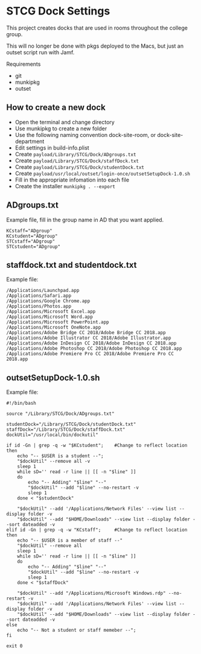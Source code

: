 # STCG Dock Settings

This project creates docks that are used in rooms throughout the college group.

This will no longer be done with pkgs deployed to the Macs, but just an outset script run with Jamf.

Requirements

- git
- munkipkg
- outset

## How to create a new dock

- Open the terminal and change directory
- Use munkipkg to create a new folder
- Use the following naming convention dock-site-room, or dock-site-department
- Edit settings in build-info.plist
- Create `payload/Library/STCG/Dock/ADgroups.txt`
- Create `payload/Library/STCG/Dock/staffDock.txt`
- Create `payload/Library/STCG/Dock/studentDock.txt`
- Create `payload/usr/local/outset/login-once/outsetSetupDock-1.0.sh`
- Fill in the appropriate infomation into each file
- Create the installer `munkipkg . --export`

## ADgroups.txt

Example file, fill in the group name in AD that you want applied.

```
KCstaff="ADgroup"
KCstudent="ADgroup"
STCstaff="ADgroup"
STCstudent="ADgroup"
```

## staffdock.txt and studentdock.txt

Example file:

```
/Applications/Launchpad.app
/Applications/Safari.app
/Applications/Google Chrome.app
/Applications/Photos.app
/Applications/Microsoft Excel.app
/Applications/Microsoft Word.app
/Applications/Microsoft PowerPoint.app
/Applications/Microsoft OneNote.app
/Applications/Adobe Bridge CC 2018/Adobe Bridge CC 2018.app
/Applications/Adobe Illustrator CC 2018/Adobe Illustrator.app
/Applications/Adobe InDesign CC 2018/Adobe InDesign CC 2018.app
/Applications/Adobe Photoshop CC 2018/Adobe Photoshop CC 2018.app
/Applications/Adobe Premiere Pro CC 2018/Adobe Premiere Pro CC 2018.app
```

## outsetSetupDock-1.0.sh

Example file:

```
#!/bin/bash

source "/Library/STCG/Dock/ADgroups.txt"

studentDock="/Library/STCG/Dock/studentDock.txt"
staffDock="/Library/STCG/Dock/staffDock.txt"
dockUtil="/usr/local/bin/dockutil"

if id -Gn | grep -q -w "$KCstudent";    #Change to reflect location
then
    echo "-- $USER is a student --";
    "$dockUtil" --remove all -v
    sleep 1
    while sD='' read -r line || [[ -n "$line" ]]
    do
		echo "-- Adding" "$line" "--"
	    "$dockUtil" --add "$line" --no-restart -v
        sleep 1
    done < "$studentDock"

    "$dockUtil" --add '/Applications/Network Files' --view list --display folder -v
    "$dockUtil" --add "$HOME/Downloads" --view list --display folder --sort dateadded -v
elif id -Gn | grep -q -w "KCstaff";     #Change to reflect location
then
    echo "-- $USER is a member of staff --"
    "$dockUtil" --remove all
    sleep 1
    while sD='' read -r line || [[ -n "$line" ]]
    do
		echo "-- Adding" "$line" "--"
	    "$dockUtil" --add "$line" --no-restart -v
        sleep 1
    done < "$staffDock"

    "$dockUtil" --add "/Applications/Microsoft Windows.rdp" --no-restart -v
    "$dockUtil" --add '/Applications/Network Files' --view list --display folder -v
    "$dockUtil" --add "$HOME/Downloads" --view list --display folder --sort dateadded -v
else
    echo "-- Not a student or staff memeber --";
fi

exit 0

```